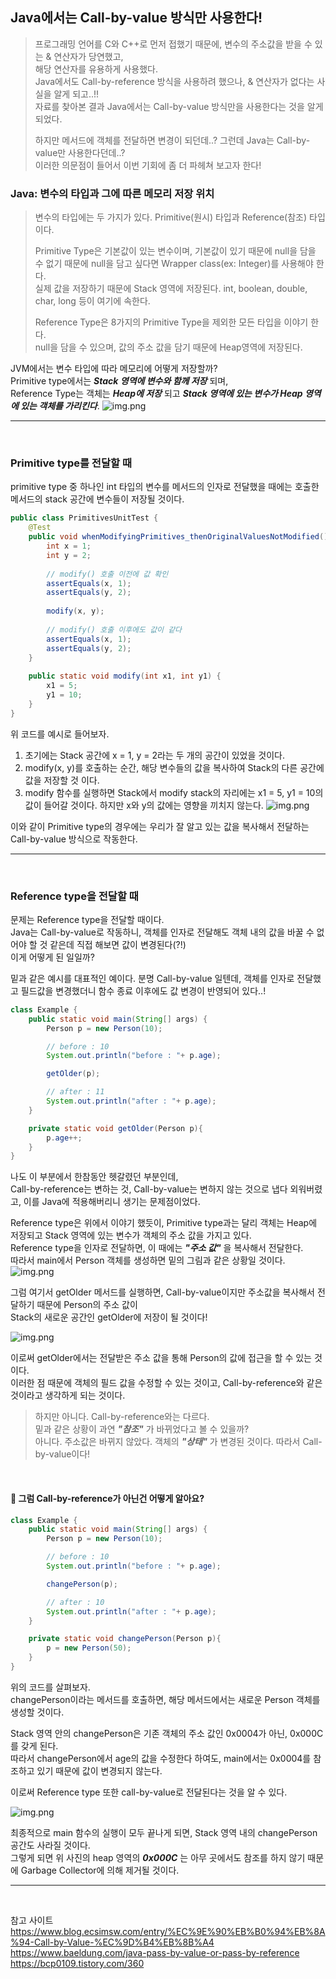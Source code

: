## Java에서는 Call-by-value 방식만 사용한다!
> 프로그래밍 언어를 C와 C++로 먼저 접했기 때문에, 변수의 주소값을 받을 수 있는 & 연산자가 당연했고,  
> 해당 연산자를 유용하게 사용했다.  
> Java에서도 Call-by-reference 방식을 사용하려 했으나, & 연산자가 없다는 사실을 알게 되고..!!  
> 자료를 찾아본 결과 Java에서는 Call-by-value 방식만을 사용한다는 것을 알게되었다.
> 
> 하지만 메서드에 객체를 전달하면 변경이 되던데..? 그런데 Java는 Call-by-value만 사용한다던데..?  
> 이러한 의문점이 들어서 이번 기회에 좀 더 파헤쳐 보고자 한다!

### Java: 변수의 타입과 그에 따른 메모리 저장 위치
> 변수의 타입에는 두 가지가 있다. Primitive(원시) 타입과 Reference(참조) 타입이다.  
> 
> Primitive Type은 기본값이 있는 변수이며, 기본값이 있기 때문에 null을 담을 수 없기 때문에 null을 담고 싶다면 Wrapper class(ex: Integer)를 사용해야 한다.  
> 실제 값을 저장하기 때문에 Stack 영역에 저장된다. int, boolean, double, char, long 등이 여기에 속한다.
> 
> Reference Type은 8가지의 Primitive Type을 제외한 모든 타입을 이야기 한다.  
> null을 담을 수 있으며, 값의 주소 값을 담기 때문에 Heap영역에 저장된다.

JVM에서는 변수 타입에 따라 메모리에 어떻게 저장할까?  
Primitive type에서는 ***Stack 영역에 변수와 함께 저장*** 되며,   
Reference Type는 객체는 ***Heap에 저장*** 되고 ***Stack 영역에 있는 변수가 Heap 영역에 있는 객체를 가리킨다***.
![img.png](image/img1.png)
***

<br>

### Primitive type를 전달할 때
primitive type 중 하나인 int 타입의 변수를 메서드의 인자로 전달했을 때에는 호출한 메서드의 stack 공간에 변수들이 저장될 것이다.
``` java
public class PrimitivesUnitTest {
    @Test
    public void whenModifyingPrimitives_thenOriginalValuesNotModified() {
        int x = 1;
        int y = 2;
       
        // modify() 호출 이전에 값 확인
        assertEquals(x, 1);
        assertEquals(y, 2);
        
        modify(x, y);
        
        // modify() 호출 이후에도 값이 같다
        assertEquals(x, 1);
        assertEquals(y, 2);
    }
    
    public static void modify(int x1, int y1) {
        x1 = 5;
        y1 = 10;
    }
}
```
위 코드를 예시로 들어보자.  
1. 초기에는 Stack 공간에 x = 1, y = 2라는 두 개의 공간이 있었을 것이다.  
2. modify(x, y)를 호출하는 순간, 해당 변수들의 값을 복사하여 Stack의 다른 공간에 값을 저장할 것 이다.  
3. modify 함수를 실행하면 Stack에서 modify stack의 자리에는 x1 = 5, y1 = 10의 값이 들어갈 것이다. 하지만 x와 y의 값에는 영향을 끼치지 않는다.
![img.png](image/img.png)

이와 같이 Primitive type의 경우에는 우리가 잘 알고 있는 값을 복사해서 전달하는 Call-by-value 방식으로 작동한다.

***

<br>

### Reference type을 전달할 때
문제는 Reference type을 전달할 때이다.  
Java는 Call-by-value로 작동하니, 객체를 인자로 전달해도 객체 내의 값을 바꿀 수 없어야 할 것 같은데 직접 해보면 값이 변경된다(?!)  
이게 어떻게 된 일일까?  

밑과 같은 예시를 대표적인 예이다.
분명 Call-by-value 일텐데, 객체를 인자로 전달했고 필드값을 변경했더니 함수 종료 이후에도 값 변경이 반영되어 있다..!  

``` java
class Example {
    public static void main(String[] args) {
        Person p = new Person(10);

        // before : 10
        System.out.println("before : "+ p.age);

        getOlder(p);

        // after : 11
        System.out.println("after : "+ p.age);
    }

    private static void getOlder(Person p){
        p.age++;
    }
}
```

나도 이 부분에서 한참동안 헷갈렸던 부분인데,   
Call-by-reference는 변하는 것, Call-by-value는 변하지 않는 것으로 냅다 외워버렸고, 이를 Java에 적용해버리니 생기는 문제점이었다.


Reference type은 위에서 이야기 했듯이, Primitive type과는 달리 객체는 Heap에 저장되고 Stack 영역에 있는 변수가 객체의 주소 값을 가지고 있다.  
Reference type을 인자로 전달하면, 이 때에는 ***"주소 값"*** 을 복사해서 전달한다.  
따라서 main에서 Person 객체를 생성하면 밑의 그림과 같은 상황일 것이다.
![img.png](image/img2.png)

그럼 여기서 getOlder 메서드를 실행하면, Call-by-value이지만 주소값을 복사해서 전달하기 때문에 Person의 주소 값이  
Stack의 새로운 공간인 getOlder에 저장이 될 것이다!

![img.png](image/img3.png)

이로써 getOlder에서는 전달받은 주소 값을 통해 Person의 값에 접근을 할 수 있는 것이다.  
이러한 점 때문에 객체의 필드 값을 수정할 수 있는 것이고, Call-by-reference와 같은 것이라고 생각하게 되는 것이다.  


> 하지만 아니다. Call-by-reference와는 다르다.  
> 밑과 같은 상황이 과연 ***"참조"*** 가 바뀌었다고 볼 수 있을까?  
> 아니다. 주소값은 바뀌지 않았다. 객체의 ***"상태"*** 가 변경된 것이다. 따라서 Call-by-value이다!

<br>

#### 🧐 그럼 Call-by-reference가 아닌건 어떻게 알아요?

``` java
class Example {
    public static void main(String[] args) {
        Person p = new Person(10);

        // before : 10
        System.out.println("before : "+ p.age);

        changePerson(p);

        // after : 10
        System.out.println("after : "+ p.age);
    }

    private static void changePerson(Person p){
        p = new Person(50);
    }
}
```
위의 코드를 살펴보자.    
changePerson이라는 메서드를 호출하면, 해당 메서드에서는 새로운 Person 객체를 생성할 것이다.  

Stack 영역 안의 changePerson은 기존 객체의 주소 값인 0x0004가 아닌, 0x000C를 갖게 된다.  
따라서 changePerson에서 age의 값을 수정한다 하여도, main에서는 0x0004를 참조하고 있기 때문에 값이 변경되지 않는다.

이로써 Reference type 또한 call-by-value로 전달된다는 것을 알 수 있다.

![img.png](img.png)


최종적으로 main 함수의 실행이 모두 끝나게 되면, Stack 영역 내의 changePerson 공간도 사라질 것이다.  
그렇게 되면 위 사진의 heap 영역의 ***0x000C*** 는 아무 곳에서도 참조를 하지 않기 때문에 Garbage Collector에 의해 제거될 것이다.




***
<br>


참고 사이트  
https://www.blog.ecsimsw.com/entry/%EC%9E%90%EB%B0%94%EB%8A%94-Call-by-Value-%EC%9D%B4%EB%8B%A4
https://www.baeldung.com/java-pass-by-value-or-pass-by-reference
https://bcp0109.tistory.com/360